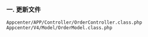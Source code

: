 ### 一. 更新文件

	Appcenter/APP/Controller/OrderController.class.php
	Appcenter/V4/Model/OrderModel.class.php
